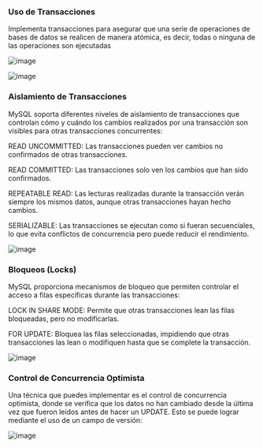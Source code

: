 ### Uso de Transacciones 

Implementa transacciones para asegurar que una serie de operaciones de bases de datos se realicen de manera atómica, es decir, todas o ninguna de las operaciones son ejecutadas 

 ![image](https://github.com/user-attachments/assets/ee2cebb6-38fb-4567-84fd-b49e2c8cd13a)

![image](https://github.com/user-attachments/assets/47f73034-8995-461b-b690-6513639fe87a)

### Aislamiento de Transacciones 

MySQL soporta diferentes niveles de aislamiento de transacciones que controlan cómo y cuándo los cambios realizados por una transacción son visibles para otras transacciones concurrentes: 

READ UNCOMMITTED: Las transacciones pueden ver cambios no confirmados de otras transacciones. 

READ COMMITTED: Las transacciones solo ven los cambios que han sido confirmados. 

REPEATABLE READ: Las lecturas realizadas durante la transacción verán siempre los mismos datos, aunque otras transacciones hayan hecho cambios. 

SERIALIZABLE: Las transacciones se ejecutan como si fueran secuenciales, lo que evita conflictos de concurrencia pero puede reducir el rendimiento. 
 
![image](https://github.com/user-attachments/assets/22c8c8ce-746b-4622-8fe2-7a765f79be58)

### Bloqueos (Locks) 

MySQL proporciona mecanismos de bloqueo que permiten controlar el acceso a filas específicas durante las transacciones: 

LOCK IN SHARE MODE: Permite que otras transacciones lean las filas bloqueadas, pero no modificarlas. 

FOR UPDATE: Bloquea las filas seleccionadas, impidiendo que otras transacciones las lean o modifiquen hasta que se complete la transacción. 

![image](https://github.com/user-attachments/assets/acb34300-2e22-4731-95d6-8bafc1daf2cd)

### Control de Concurrencia Optimista 

Una técnica que puedes implementar es el control de concurrencia optimista, donde se verifica que los datos no han cambiado desde la última vez que fueron leídos antes de hacer un UPDATE. Esto se puede lograr mediante el uso de un campo de versión:

![image](https://github.com/user-attachments/assets/faa63e5b-d922-47f5-9c82-e6ede8bba1eb)
